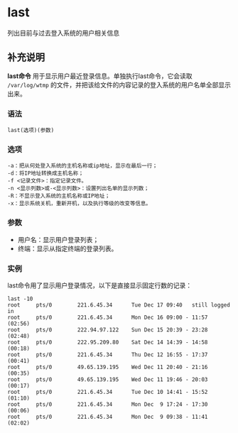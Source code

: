 #  last

列出目前与过去登入系统的用户相关信息

##  补充说明

**last命令** 用于显示用户最近登录信息。单独执行last命令，它会读取 ` /var/log/wtmp `
的文件，并把该给文件的内容记录的登入系统的用户名单全部显示出来。

###  语法

    
    
    last(选项)(参数)
    

###  选项

    
    
    -a：把从何处登入系统的主机名称或ip地址，显示在最后一行；
    -d：将IP地址转换成主机名称；
    -f <记录文件>：指定记录文件。
    -n <显示列数>或-<显示列数>：设置列出名单的显示列数；
    -R：不显示登入系统的主机名称或IP地址；
    -x：显示系统关机，重新开机，以及执行等级的改变等信息。
    

###  参数

  * 用户名：显示用户登录列表； 
  * 终端：显示从指定终端的登录列表。 

###  实例

last命令用了显示用户登录情况，以下是直接显示固定行数的记录：

    
    
    last -10
    root     pts/0        221.6.45.34      Tue Dec 17 09:40   still logged in
    root     pts/0        221.6.45.34      Mon Dec 16 09:00 - 11:57  (02:56)
    root     pts/0        222.94.97.122    Sun Dec 15 20:39 - 23:28  (02:48)
    root     pts/0        222.95.209.80    Sat Dec 14 14:39 - 14:58  (00:18)
    root     pts/0        221.6.45.34      Thu Dec 12 16:55 - 17:37  (00:41)
    root     pts/0        49.65.139.195    Wed Dec 11 20:40 - 21:16  (00:35)
    root     pts/0        49.65.139.195    Wed Dec 11 19:46 - 20:03  (00:17)
    root     pts/0        221.6.45.34      Tue Dec 10 14:41 - 15:52  (01:10)
    root     pts/0        221.6.45.34      Mon Dec  9 17:24 - 17:30  (00:06)
    root     pts/0        221.6.45.34      Mon Dec  9 09:38 - 11:41  (02:02)
    


